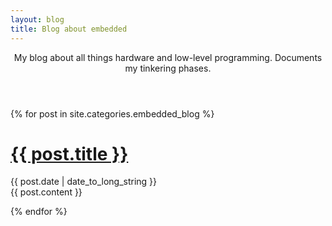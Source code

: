 ```yaml
---
layout: blog
title: Blog about embedded
---
```


<header>My blog about all things hardware and low-level programming. Documents my tinkering phases.</header>

{% for post in site.categories.embedded_blog %}

<div>
  <h1><a href="{{ post.url }}">{{ post.title }}</a></h1>
  <div>
    <span>{{ post.date | date_to_long_string }}</span>
  </div>
  {{ post.content }}
</div>

{% endfor %}
